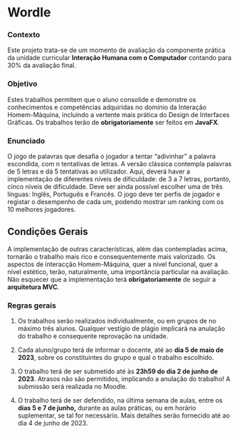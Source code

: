 # Wordle

### Contexto

Este projeto trata-se de um momento de avaliação da componente prática da unidade curricular **Interação Humana com o Computador** contando para 30% da avaliação final.

### Objetivo

Estes trabalhos permitem que o aluno consolide e demonstre os conhecimentos e competências adquiridas no domínio da Interação Homem-Máquina, incluindo a vertente mais prática do Design de Interfaces Gráficas. Os trabalhos terão de **obrigatoriamente** ser feitos em **JavaFX**.

### Enunciado

O jogo de palavras que desafia o jogador a tentar “adivinhar” a palavra escondida, com n tentativas de letras. A versão clássica contempla palavras de 5 letras e dá 5 tentativas ao utilizador. 
Aqui, deverá haver a implementação de diferentes níveis de dificuldade: de 3 a 7 letras, portanto, cinco níveis de dificuldade. 
Deve ser ainda possível escolher uma de três línguas: Inglês, Português e Francês. O jogo deve ter perfis de jogador e registar o desempenho de cada um, podendo mostrar um ranking com os 10 melhores jogadores.


## Condições Gerais

A implementação de outras características, além das contempladas acima, tornarão o trabalho mais rico e consequentemente mais valorizado. Os aspectos de interacção Homem-Máquina, quer a nível funcional, quer a nível estético, terão, naturalmente, uma importância particular na avaliação. Não esquecer que a implementação terá **obrigatoriamente** de seguir a **arquitetura MVC**.

### Regras gerais

1. Os trabalhos serão realizados individualmente, ou em grupos de no máximo três alunos. Qualquer vestígio de plágio implicará na anulação do trabalho e consequente reprovação na unidade.

2. Cada aluno/grupo terá de informar o docente, até ao **dia 5 de maio de 2023**, sobre os constituintes do grupo e qual o trabalho escolhido.
3. O trabalho terá de ser submetido até às **23h59 do dia 2 de junho de 2023**. Atrasos não são permitidos, implicando a anulação do trabalho! A submissão será realizada no Moodle.
4. O trabalho terá de ser defendido, na última semana de aulas, entre os **dias 5 e 7 de junho,** durante as aulas práticas, ou em horário suplementar, se tal for necessário. Mais detalhes serão fornecido até ao dia 4 de junho de 2023.
